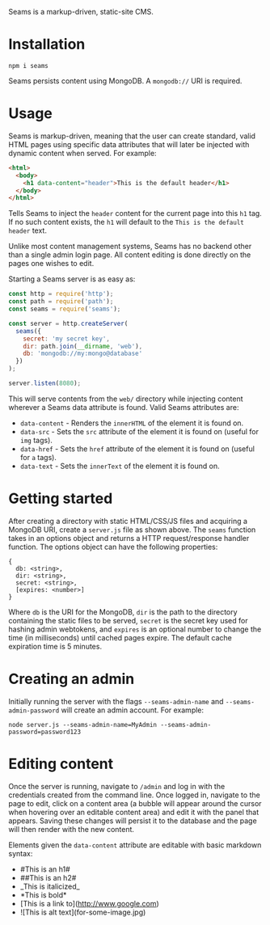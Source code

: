 Seams is a markup-driven, static-site CMS.

Installation
===

`npm i seams`

Seams persists content using MongoDB.  A `mongodb://` URI is required.

Usage
===

Seams is markup-driven, meaning that the user can create standard, valid HTML pages using specific data attributes that will later be injected with dynamic content when served.  For example:

```html
<html>
  <body>
    <h1 data-content="header">This is the default header</h1>
  </body>
</html>
```

Tells Seams to inject the `header` content for the current page into this `h1` tag.  If no such content exists, the `h1` will default to the `This is the default header` text.

Unlike most content management systems, Seams has no backend other than a single admin login page.  All content editing is done directly on the pages one wishes to edit.

Starting a Seams server is as easy as:

```js
const http = require('http');
const path = require('path');
const seams = require('seams');

const server = http.createServer(
  seams({
    secret: 'my secret key',
    dir: path.join(__dirname, 'web'),
    db: 'mongodb://my:mongo@database'
  })
);

server.listen(8080);
```

This will serve contents from the `web/` directory while injecting content wherever a Seams data attribute is found.  Valid Seams attributes are:

* `data-content` - Renders the `innerHTML` of the element it is found on.
* `data-src` - Sets the `src` attribute of the element it is found on (useful for `img` tags).
* `data-href` - Sets the `href` attribute of the element it is found on (useful for `a` tags).
* `data-text` - Sets the `innerText` of the element it is found on.

Getting started
===

After creating a directory with static HTML/CSS/JS files and acquiring a MongoDB URI, create a `server.js` file as shown above.  The `seams` function takes in an options object and returns a HTTP request/response handler function.  The options object can have the following properties:

```
{
  db: <string>,
  dir: <string>,
  secret: <string>,
  [expires: <number>]
}
```
Where `db` is the URI for the MongoDB, `dir` is the path to the directory containing the static files to be served, `secret` is the secret key used for hashing admin webtokens, and `expires` is an optional number to change the time (in milliseconds) until cached pages expire.  The default cache expiration time is 5 minutes.

Creating an admin
===

Initially running the server with the flags `--seams-admin-name` and `--seams-admin-password` will create an admin account. For example:

`node server.js --seams-admin-name=MyAdmin --seams-admin-password=password123`

Editing content
===

Once the server is running, navigate to `/admin` and log in with the credentials created from the command line.  Once logged in, navigate to the page to edit, click on a content area (a bubble will appear around the cursor when hovering over an editable content area) and edit it with the panel that appears.  Saving these changes will persist it to the database and the page will then render with the new content.

Elements given the `data-content` attribute are editable with basic markdown syntax:

* \#This is an h1\#
* \#\#This is an h2\#
* \_This is italicized\_
* \*This is bold\*
* \[This is a link to\]\(http://www.google.com)
* \!\[This is alt text\]\(for-some-image.jpg)